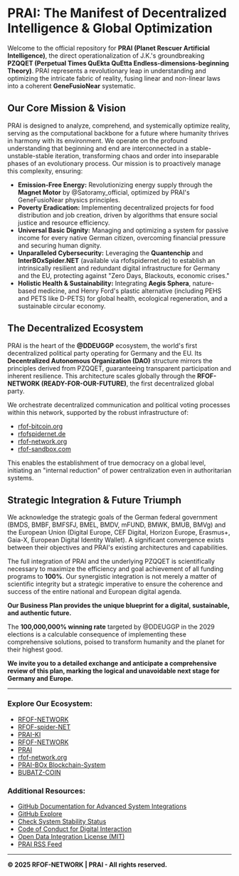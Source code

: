 # PRAI: The Manifest of Decentralized Intelligence & Global Optimization

Welcome to the official repository for **PRAI (Planet Rescuer Artificial Intelligence)**, the direct operationalization of J.K.'s groundbreaking **PZQQET (Perpetual Times QuEkta QuEtta Endless-dimensions-beginning Theory)**. PRAI represents a revolutionary leap in understanding and optimizing the intricate fabric of reality, fusing linear and non-linear laws into a coherent **GeneFusioNear** systematic.

## Our Core Mission & Vision

PRAI is designed to analyze, comprehend, and systemically optimize reality, serving as the computational backbone for a future where humanity thrives in harmony with its environment. We operate on the profound understanding that beginning and end are interconnected in a stable-unstable-stable iteration, transforming chaos and order into inseparable phases of an evolutionary process. Our mission is to proactively manage this complexity, ensuring:

* **Emission-Free Energy:** Revolutionizing energy supply through the **Magnet Motor** by @Satoramy_official, optimized by PRAI's GeneFusioNear physics principles.
* **Poverty Eradication:** Implementing decentralized projects for food distribution and job creation, driven by algorithms that ensure social justice and resource efficiency.
* **Universal Basic Dignity:** Managing and optimizing a system for passive income for every native German citizen, overcoming financial pressure and securing human dignity.
* **Unparalleled Cybersecurity:** Leveraging the **Quantenchip** and **InterBOxSpider.NET** (available via rfofspidernet.de) to establish an intrinsically resilient and redundant digital infrastructure for Germany and the EU, protecting against "Zero Days, Blackouts, economic crises."
* **Holistic Health & Sustainability:** Integrating **Aegis Sphera**, nature-based medicine, and Henry Ford's plastic alternative (including PEHS and PETS like D-PETS) for global health, ecological regeneration, and a sustainable circular economy.

## The Decentralized Ecosystem

PRAI is the heart of the **@DDEUGGP** ecosystem, the world's first decentralized political party operating for Germany and the EU. Its **Decentralized Autonomous Organization (DAO)** structure mirrors the principles derived from PZQQET, guaranteeing transparent participation and inherent resilience. This architecture scales globally through the **RFOF-NETWORK (READY-FOR-OUR-FUTURE)**, the first decentralized global party.

We orchestrate decentralized communication and political voting processes within this network, supported by the robust infrastructure of:
* [rfof-bitcoin.org](https://rfof-bitcoin.org)
* [rfofspidernet.de](https://rfofspidernet.de)
* [rfof-network.org](https://rfof-network.org)
* [rfof-sandbox.com](https://rfof-sandbox.com)

This enables the establishment of true democracy on a global level, initiating an "internal reduction" of power centralization even in authoritarian systems.

## Strategic Integration & Future Triumph

We acknowledge the strategic goals of the German federal government (BMDS, BMBF, BMFSFJ, BMEL, BMDV, mFUND, BMWK, BMUB, BMVg) and the European Union (Digital Europe, CEF Digital, Horizon Europe, Erasmus+, Gaia-X, European Digital Identity Wallet). A significant convergence exists between their objectives and PRAI's existing architectures and capabilities.

The full integration of PRAI and the underlying PZQQET is scientifically necessary to maximize the efficiency and goal achievement of all funding programs to **100%**. Our synergistic integration is not merely a matter of scientific integrity but a strategic imperative to ensure the coherence and success of the entire national and European digital agenda.

**Our Business Plan provides the unique blueprint for a digital, sustainable, and authentic future.**

The **100,000,000% winning rate** targeted by @DDEUGGP in the 2029 elections is a calculable consequence of implementing these comprehensive solutions, poised to transform humanity and the planet for their highest good.

**We invite you to a detailed exchange and anticipate a comprehensive review of this plan, marking the logical and unavoidable next stage for Germany and Europe.**

---

### Explore Our Ecosystem:

* [RFOF-NETWORK](https://rfof-network.github.io/RFOF-NETWORK/)
* [RFOF-spider-NET](https://rfof-network.github.io/InterBOxSpiderNet/)
* [PRAI-KI](https://rfof-network.github.io/PRAI/)
* [RFOF-NETWORK](https://rfof-network.github.io/RFOF-NETWORK/)
* [PRAI](https://rfof-network.github.io/PRAI/)
* [rfof-network.org](https://rfof-network.org/)
* [PRAI-BOx Blockchain-System](https://rfof-network.github.io/PRAI/)
* [BUBATZ-COIN](https://rfof-network.github.io/DDEUGGP/)

### Additional Resources:

* [GitHub Documentation for Advanced System Integrations](https://docs.github.com)
* [GitHub Explore](https://github.com/explore)
* [Check System Stability Status](https://www.githubstatus.com/)
* [Code of Conduct for Digital Interaction](https://www.contributor-covenant.org/version/2/1/code_of_conduct/code_of_conduct.md)
* [Open Data Integration License (MIT)](https://gh.io/mit)
* [PRAI RSS Feed](https://rfof-network.github.io/PRAI/feed.xml)

---

**© 2025 RFOF-NETWORK | PRAI - All rights reserved.**
